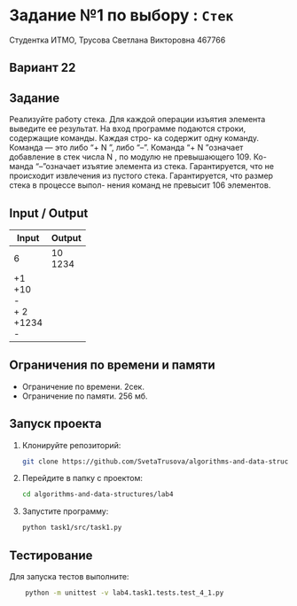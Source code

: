 # Задание №1 по выбору  : `Стек`
Студентка ИТМО,  Трусова Светлана Викторовна 467766

## Вариант 22

## Задание 
Реализуйте работу стека. Для каждой операции изъятия элемента выведите ее
результат.
На вход программе подаются строки, содержащие команды. Каждая стро-
ка содержит одну команду. Команда — это либо “+ N ”, либо “–”. Команда “+
N ”означает добавление в стек числа N , по модулю не превышающего 109. Ко-
манда “–”означает изъятие элемента из стека. Гарантируется, что не происходит
извлечения из пустого стека. Гарантируется, что размер стека в процессе выпол-
нения команд не превысит 106 элементов.

## Input / Output

| Input                                            | Output       |
|--------------------------------------------------|--------------|
| 6                                                | 10<br/> 1234 |
| +1 <br/> +10 <br/> - <br/> + 2<br/> +1234<br/> - |              |

## Ограничения по времени и памяти

- Ограничение по времени. 2сек.
- Ограничение по памяти. 256 мб.


## Запуск проекта
1. Клонируйте репозиторий:
   ```bash
   git clone https://github.com/SvetaTrusova/algorithms-and-data-structures
   ```
2. Перейдите в папку с проектом:
   ```bash
   cd algorithms-and-data-structures/lab4
   ```
3. Запустите программу:
   ```bash
   python task1/src/task1.py
   ```


## Тестирование
Для запуска тестов выполните:
```bash
    python -m unittest -v lab4.task1.tests.test_4_1.py
```